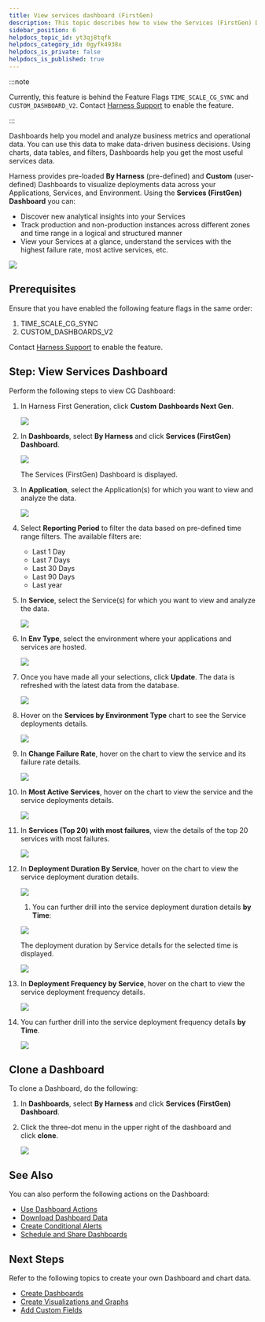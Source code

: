 ```yaml
---
title: View services dashboard (FirstGen)
description: This topic describes how to view the Services (FirstGen) Dashboard and get more information about that data.
sidebar_position: 6
helpdocs_topic_id: yt3qj8tqfk
helpdocs_category_id: 0gyfk4938x
helpdocs_is_private: false
helpdocs_is_published: true
---
```


:::note

Currently, this feature is behind the Feature Flags `TIME_SCALE_CG_SYNC` and `CUSTOM_DASHBOARD_V2`. Contact [Harness Support](mailto:support@harness.io) to enable the feature.

:::

Dashboards help you model and analyze business metrics and operational data. You can use this data to make data-driven business decisions. Using charts, data tables, and filters, Dashboards help you get the most useful services data.

Harness provides pre-loaded **By Harness** (pre-defined) and **Custom** (user-defined) Dashboards to visualize deployments data across your Applications, Services, and Environment. Using the **Services (FirstGen) Dashboard** you can:

* Discover new analytical insights into your Services
* Track production and non-production instances across different zones and time range in a logical and structured manner
* View your Services at a glance, understand the services with the highest failure rate, most active services, etc.


![](../cd-dashboards/static/view-services-current-gen-dashboard-00.png)


## Prerequisites

Ensure that you have enabled the following feature flags in the same order:

1. TIME\_SCALE\_CG\_SYNC
2. CUSTOM\_DASHBOARDS\_V2

Contact [Harness Support](mailto:support@harness.io) to enable the feature.

## Step: View Services Dashboard

Perform the following steps to view CG Dashboard:

1. In Harness First Generation, click **Custom** **Dashboards Next Gen**.
   
   ![](../cd-dashboards/static/view-services-current-gen-dashboard-01.png)

2. In **Dashboards**, select **By Harness** and click **Services (FirstGen) Dashboard**.
   
   ![](../cd-dashboards/static/view-services-current-gen-dashboard-02.png)
   
   The Services (FirstGen) Dashboard is displayed.
3. In **Application**, select the Application(s) for which you want to view and analyze the data.
   
   ![](../cd-dashboards/static/view-services-current-gen-dashboard-03.png)

4. Select **Reporting Period** to filter the data based on pre-defined time range filters. The available filters are:
	* Last 1 Day
	* Last 7 Days
	* Last 30 Days
	* Last 90 Days
	* Last year
5. In **Service**, select the Service(s) for which you want to view and analyze the data.
   
   ![](../cd-dashboards/static/view-services-current-gen-dashboard-04.png)

6. In **Env Type**, select the environment where your applications and services are hosted.
   
   ![](../cd-dashboards/static/view-services-current-gen-dashboard-05.png)

7. Once you have made all your selections, click **Update**. The data is refreshed with the latest data from the database.
   
   ![](../cd-dashboards/static/view-services-current-gen-dashboard-06.png)

8. Hover on the **Services by Environment Type** chart to see the Service deployments details.
   
   ![](../cd-dashboards/static/view-services-current-gen-dashboard-07.png)

9.  In **Change Failure Rate**, hover on the chart to view the service and its failure rate details.
    
	![](../cd-dashboards/static/view-services-current-gen-dashboard-08.png)

10. In **Most Active Services**, hover on the chart to view the service and the service deployments details.
    
	![](../cd-dashboards/static/view-services-current-gen-dashboard-09.png)

11. In **Services (Top 20) with most failures**, view the details of the top 20 services with most failures.
    
	![](../cd-dashboards/static/view-services-current-gen-dashboard-10.png)

12. In **Deployment Duration By Service**, hover on the chart to view the service deployment duration details.
    
	![](../cd-dashboards/static/view-services-current-gen-dashboard-11.png)
	
	1. You can further drill into the service deployment duration details **by Time**:
	
	![](../cd-dashboards/static/view-services-current-gen-dashboard-12.png)
	
	The deployment duration by Service details for the selected time is displayed.
	
	![](../cd-dashboards/static/view-services-current-gen-dashboard-13.png)

13. In **Deployment Frequency by Service**, hover on the chart to view the service deployment frequency details.
    
	![](../cd-dashboards/static/view-services-current-gen-dashboard-14.png)

14. You can further drill into the service deployment frequency details **by Time**.
    
	![](../cd-dashboards/static/view-services-current-gen-dashboard-15.png)

## Clone a Dashboard

To clone a Dashboard, do the following:

1. In **Dashboards**, select **By Harness** and click **Services (FirstGen) Dashboard**.
2. Click the three-dot menu in the upper right of the dashboard and click **clone**.
   
   ![](../cd-dashboards/static/view-services-current-gen-dashboard-16.png)

## See Also

You can also perform the following actions on the Dashboard:

* [Use Dashboard Actions](../../platform/dashboards/use-dashboard-actions.md)
* [Download Dashboard Data](../../platform/dashboards/download-dashboard-data.md)
* [Create Conditional Alerts](../../platform/dashboards/create-conditional-alerts.md)
* [Schedule and Share Dashboards](../../platform/dashboards/share-dashboards.md)

## Next Steps

Refer to the following topics to create your own Dashboard and chart data.

* [Create Dashboards](../../platform/dashboards/create-dashboards.md)
* [Create Visualizations and Graphs](../../platform/dashboards/create-visualizations-and-graphs.md)
* [Add Custom Fields](../../platform/dashboards/add-custom-fields.md)


